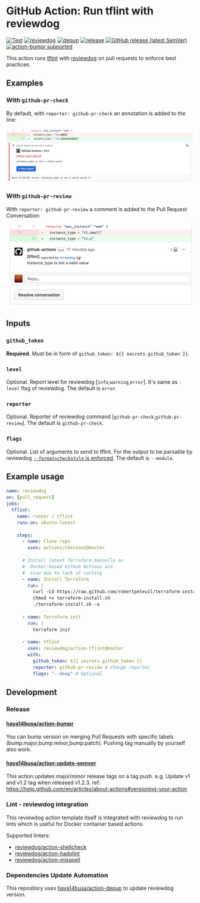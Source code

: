 # GitHub Action: Run tflint with reviewdog

[![Test](https://github.com/reviewdog/action-tflint/workflows/Test/badge.svg)](https://github.com/reviewdog/action-tflint/actions?query=workflow%3ATest)
[![reviewdog](https://github.com/reviewdog/action-tflint/workflows/reviewdog/badge.svg)](https://github.com/reviewdog/action-tflint/actions?query=workflow%3Areviewdog)
[![depup](https://github.com/reviewdog/action-tflint/workflows/depup/badge.svg)](https://github.com/reviewdog/action-tflint/actions?query=workflow%3Adepup)
[![release](https://github.com/reviewdog/action-tflint/workflows/release/badge.svg)](https://github.com/reviewdog/action-tflint/actions?query=workflow%3Arelease)
[![GitHub release (latest SemVer)](https://img.shields.io/github/v/release/reviewdog/action-tflint?logo=github&sort=semver)](https://github.com/reviewdog/action-tflint/releases)
[![action-bumpr supported](https://img.shields.io/badge/bumpr-supported-ff69b4?logo=github&link=https://github.com/haya14busa/action-bumpr)](https://github.com/haya14busa/action-bumpr)

This action runs [tflint](https://github.com/wata727/tflint) with
[reviewdog](https://github.com/reviewdog/reviewdog) on pull requests
to enforce best practices.

## Examples

### With `github-pr-check`

By default, with `reporter: github-pr-check` an annotation is added to
the line:

![Example comment made by the action, with github-pr-check](./example-github-pr-check.png)

### With `github-pr-review`

With `reporter: github-pr-review` a comment is added to
the Pull Request Conversation:

![Example comment made by the action, with github-pr-review](./example-github-pr-review.png)

## Inputs

### `github_token`

**Required**. Must be in form of `github_token: ${{ secrets.github_token }}`.

### `level`

Optional. Report level for reviewdog [`info`,`warning`,`error`].
It's same as `-level` flag of reviewdog.
The default is `error`.

### `reporter`

Optional. Reporter of reviewdog command [`github-pr-check`,`github-pr-review`].
The default is `github-pr-check`.

### `flags`

Optional. List of arguments to send to tflint.
For the output to be parsable by reviewdog [`--format=checkstyle` is enforced](./entrypoint.sh).
The default is `--module`.

## Example usage

```yml
name: reviewdog
on: [pull_request]
jobs:
  tflint:
    name: runner / tflint
    runs-on: ubuntu-latest

    steps:
      - name: Clone repo
        uses: actions/checkout@master

      # Install latest Terraform manually as
      #  Docker-based GitHub Actions are
      #  slow due to lack of caching
      - name: Install Terraform
        run: |
          curl -LO https://raw.github.com/robertpeteuil/terraform-installer/master/terraform-install.sh
          chmod +x terraform-install.sh
          ./terraform-install.sh -a

      - name: Terraform init
        run: |
          terraform init

      - name: tflint
        uses: reviewdog/action-tflint@master
        with:
          github_token: ${{ secrets.github_token }}
          reporter: github-pr-review # Change reporter
          flags: "--deep" # Optional
```

## Development

### Release

#### [haya14busa/action-bumpr](https://github.com/haya14busa/action-bumpr)
You can bump version on merging Pull Requests with specific labels (bump:major,bump:minor,bump:patch).
Pushing tag manually by yourself also work.

#### [haya14busa/action-update-semver](https://github.com/haya14busa/action-update-semver)

This action updates major/minor release tags on a tag push. e.g. Update v1 and v1.2 tag when released v1.2.3.
ref: https://help.github.com/en/articles/about-actions#versioning-your-action

### Lint - reviewdog integration

This reviewdog action template itself is integrated with reviewdog to run lints
which is useful for Docker container based actions.

Supported linters:

- [reviewdog/action-shellcheck](https://github.com/reviewdog/action-shellcheck)
- [reviewdog/action-hadolint](https://github.com/reviewdog/action-hadolint)
- [reviewdog/action-misspell](https://github.com/reviewdog/action-misspell)

### Dependencies Update Automation
This repository uses [haya14busa/action-depup](https://github.com/haya14busa/action-depup) to update
reviewdog version.
